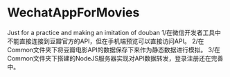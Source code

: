 # WechatAppForMovies
Just for a practice and making an imitation of douban
1/在微信开发者工具中不能直接连接到豆瓣官方的API，但在手机端预览可以直接访问API。
2/在Common文件夹下将豆瓣电影API的数据保存下来作为静态数据进行模拟。
3/在Common文件夹下搭建的NodeJS服务器实现对API数据转发，登录注册还在完善中。
